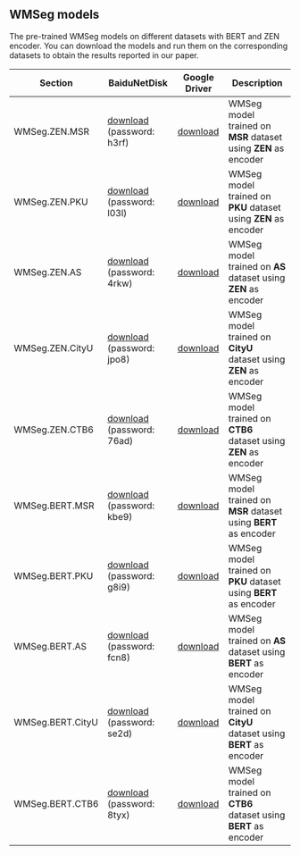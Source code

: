 ## WMSeg models

The pre-trained WMSeg models on different datasets with BERT and ZEN encoder. You can download the models and run them on the corresponding datasets to obtain the results reported in our paper.

| Section | BaiduNetDisk | Google Driver | Description |
|-|-|-|-|
|WMSeg.ZEN.MSR| [download](https://pan.baidu.com/s/1BA5hOflRE_fzbvgzwZEE5w) (password: h3rf)| [download](https://drive.google.com/file/d/1u3ebr0dKLCJhHktoc67f_AsM12_Qrb-2/view?usp=sharing) | WMSeg model trained on **MSR** dataset using **ZEN** as encoder |
|WMSeg.ZEN.PKU| [download](https://pan.baidu.com/s/1MjD0zPbA7nFWXZpHdJV-Vg) (password: l03l)| [download](https://drive.google.com/file/d/1IcJ49qRTWc8gkM0XNxHnLQJGVEKLHjfT/view?usp=sharing) | WMSeg model trained on **PKU** dataset using **ZEN** as encoder |
|WMSeg.ZEN.AS| [download](https://pan.baidu.com/s/1vB3X7i0v1hS49A20zimnig) (password: 4rkw)| [download](https://drive.google.com/file/d/1ecd8bhqmdOg_DxPPRAzlDv5bpDO3-4xG/view?usp=sharing) | WMSeg model trained on **AS** dataset using **ZEN** as encoder |
|WMSeg.ZEN.CityU| [download](https://pan.baidu.com/s/1VRO_DIJRu1DjM-u5y29PDw) (password: jpo8)| [download](https://drive.google.com/file/d/1hkQGRx0c1gdlWrTDzOqaszFGuSr0QtRw/view?usp=sharing) | WMSeg model trained on **CityU** dataset using **ZEN** as encoder |
|WMSeg.ZEN.CTB6| [download](https://pan.baidu.com/s/16yKvQ8RPSHfa6frLqf5MLQ) (password: 76ad)| [download](https://drive.google.com/file/d/1OyELqjedK0YESsI3YaoDgMBbPAxJza_5/view?usp=sharing) | WMSeg model trained on **CTB6** dataset using **ZEN** as encoder |
|WMSeg.BERT.MSR| [download](https://pan.baidu.com/s/1ytJ-LbVwpOgQ30teX1VsXg) (password: kbe9)| [download](https://drive.google.com/file/d/1fe7XJEJCfYJ5Gaf_iWTm0rfn9RN8wi3V/view?usp=sharing) | WMSeg model trained on **MSR** dataset using **BERT** as encoder |
|WMSeg.BERT.PKU| [download](https://pan.baidu.com/s/1kCe3rxSxhH6aklBh2EEsNQ) (password: g8i9)| [download](https://drive.google.com/file/d/1hPV3lc1JXqxOUB5XyNiRSm45sh4x0lVa/view?usp=sharing) | WMSeg model trained on **PKU** dataset using **BERT** as encoder |
|WMSeg.BERT.AS| [download](https://pan.baidu.com/s/1YGWteuNdl8C2DxhrulM3_g) (password: fcn8)| [download](https://drive.google.com/file/d/1m3r-XdmieZbuldYQE-syCsWWTpHt8oYu/view?usp=sharing) | WMSeg model trained on **AS** dataset using **BERT** as encoder |
|WMSeg.BERT.CityU| [download](https://pan.baidu.com/s/1Ff6IYdpOM0HBMHU34xkwRQ) (password: se2d)| [download](https://drive.google.com/file/d/1yqAkf5wiaDaplx_S1lZpy_K-g8rW4WEQ/view?usp=sharing) | WMSeg model trained on **CityU** dataset using **BERT** as encoder |
|WMSeg.BERT.CTB6| [download](https://pan.baidu.com/s/1fbihSndfSxNIiEnZVdZNgQ) (password: 8tyx)| [download](https://drive.google.com/file/d/1GkCgzenzpES_8Yal6WZOVOBaL-Sga-rt/view?usp=sharing) | WMSeg model trained on **CTB6** dataset using **BERT** as encoder |


